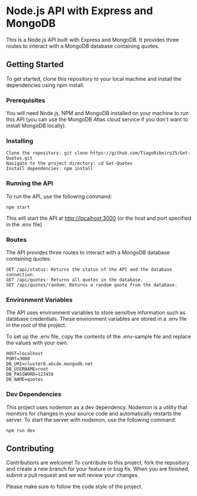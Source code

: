 # Node.js API with Express and MongoDB

This is a Node.js API built with Express and MongoDB. It provides three routes to interact with a MongoDB database containing quotes.

## Getting Started

To get started, clone this repository to your local machine and install the dependencies using npm install.

### Prerequisites

You will need Node.js, NPM and MongoDB installed on your machine to run this API (you can use the MongoDB Atlas cloud service if you don't want to install MongoDB locally).

### Installing

    Clone the repository: git clone https://github.com/TiagoRibeiro25/Get-Quotes.git
    Navigate to the project directory: cd Get-Quotes
    Install dependencies: npm install

### Running the API

To run the API, use the following command:

    npm start

This will start the API at <http://localhost:3000> (or the host and port specified in the .env file)

### Routes

The API provides three routes to interact with a MongoDB database containing quotes:

    GET /api/status: Returns the status of the API and the database connection.
    GET /api/quotes: Returns all quotes in the database.
    GET /api/quotes/random: Returns a random quote from the database.

### Environment Variables

The API uses environment variables to store sensitive information such as database credentials. These environment variables are stored in a .env file in the root of the project.

To set up the .env file, copy the contents of the .env-sample file and replace the values with your own.

    HOST=localhost
    PORT=3000
    DB_URI=cluster0.abcde.mongodb.net
    DB_USERNAME=root
    DB_PASSWORD=123456
    DB_NAME=quotes

### Dev Dependencies

This project uses nodemon as a dev dependency. Nodemon is a utility that monitors for changes in your source code and automatically restarts the server. To start the server with nodemon, use the following command:

    npm run dev

## Contributing

Contributions are welcome! To contribute to this project, fork the repository and create a new branch for your feature or bug fix. When you are finished, submit a pull request and we will review your changes.

Please make sure to follow the code style of the project.
